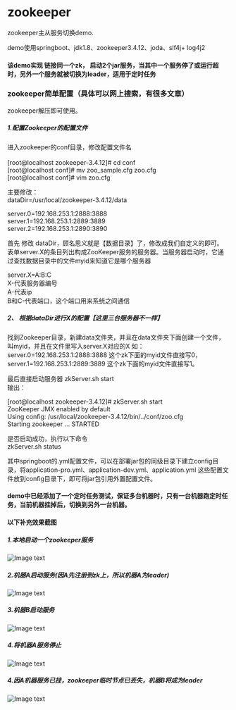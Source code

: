 # zookeeper
 zookeeper主从服务切换demo.

 demo使用springboot、jdk1.8、zookeeper3.4.12、joda、slf4j+ log4j2
 
 #### 该demo实现 链接同一个zk， 启动2个jar服务，当其中一个服务停了或运行超时，另外一个服务就被切换为leader，适用于定时任务

### zookeeper简单配置（具体可以网上搜索，有很多文章）

zookeeper解压即可使用。

##### 1.配置Zookeeper的配置文件</br>
进入zookeeper的conf目录，修改配置文件名</br></br>
[root@localhost zookeeper-3.4.12]# cd conf</br>
[root@localhost conf]# mv zoo_sample.cfg zoo.cfg</br>
[root@localhost conf]# vim zoo.cfg </br>

主要修改：</br>
dataDir=/usr/local/zookeeper-3.4.12/data</br>

server.0=192.168.253.1:2888:3888</br>
server.1=192.168.253.1:2889:3889</br>
server.2=192.168.253.1:2890:3890</br>

首先 修改 dataDir，顾名思义就是【数据目录】了，修改成我们自定义的即可。</br>
表单server.X的条目列出构成ZooKeeper服务的服务器。当服务器启动时，它通过查找数据目录中的文件myid来知道它是哪个服务器 </br>


server.X=A:B:C</br>
X-代表服务器编号</br>
A-代表ip</br>
B和C-代表端口，这个端口用来系统之间通信</br>

##### 2、 根据dataDir进行X的配置【这里三台服务器不一样】</br>
找到Zookeeper目录，新建data文件夹，并且在data文件夹下面创建一个文件，叫myid，并且在文件里写入server.X对应的X
如：server.0=192.168.253.1:2888:3888 这个zk下面的myid文件直接写0，server.1=192.168.253.1:2889:3889 这个zk下面的myid文件直接写1。</br>

最后直接启动服务器 zkServer.sh start</br>
输出：</br>

[root@localhost zookeeper-3.4.12]# zkServer.sh start</br>
ZooKeeper JMX enabled by default</br>
Using config: /usr/local/zookeeper-3.4.12/bin/../conf/zoo.cfg</br>
Starting zookeeper ... STARTED</br>

是否启动成功，执行以下命令</br>
zkServer.sh status</br>


其中springboot的.yml配置文件，可以在部署jar包的同级目录下建立config目录，将application-pro.yml、application-dev.yml、application.yml 这些配置文件放到config目录下，即可将jar包引用外置配置文件。    


#### demo中已经添加了一个定时任务测试，保证多台机器时，只有一台机器跑定时任务，当前机器挂掉后，切换到另外一台机器。

#### 以下补充效果截图

##### 1.本地启动一个zookeeper服务    
![Image text](https://github.com/liweiDiao/zookeeperDemo/blob/master/image/1.png)   
##### 2.机器A启动服务(因A先注册到zk上，所以机器A为leader)    
![Image text](https://github.com/liweiDiao/zookeeperDemo/blob/master/image/2.png)   
##### 3.机器B启动服务    
![Image text](https://github.com/liweiDiao/zookeeperDemo/blob/master/image/3.png)   
##### 4.将机器A服务停止    
![Image text](https://github.com/liweiDiao/zookeeperDemo/blob/master/image/4.png)   
##### 4.因A机器服务已挂，zookeeper临时节点已丢失，机器B将成为leader    
![Image text](https://github.com/liweiDiao/zookeeperDemo/blob/master/image/5.png)   




